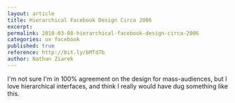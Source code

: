 ```yaml
---
layout: article
title: Hierarchical Facebook Design Circa 2006
excerpt: 
permalink: 2010-03-08-hierarchical-facebook-design-circa-2006
categories: ux facebook 
published: true
reference: http://bit.ly/bMTd7b
author: Nathan Ziarek
---
```


I'm not sure I'm in 100% agreement on the design for mass-audiences, but I love hierarchical interfaces, and think I really would have dug something like this.

[0]: http://bit.ly/bMTd7b
